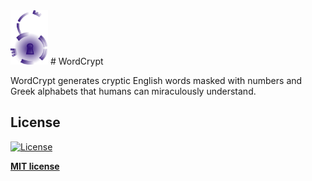 <img src="preview/wordCrypt.png" width="60" />
# WordCrypt

WordCrypt generates cryptic English words masked with numbers and Greek alphabets that humans can miraculously understand.

## License

[![License](http://img.shields.io/:license-mit-blue.svg?style=flat-square)](http://badges.mit-license.org)

**[MIT license](http://opensource.org/licenses/mit-license.php)**
